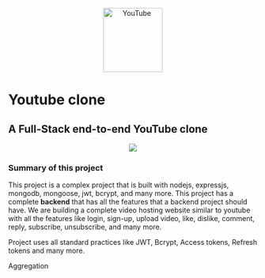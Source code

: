 <p align="center" href="https://www.youtube.com/@shehza-d"><img align="center" src="https://raw.githubusercontent.com/rahuldkjain/github-profile-readme-generator/master/src/images/icons/Social/youtube.svg" alt="YouTube" height="130" width="120" /></p>

# Youtube clone

## A Full-Stack end-to-end YouTube clone

<p align="center">
<img src="https://skillicons.dev/icons?i=ts,aws,express,mongodb,react,tailwind,redux" />
</p>

### Summary of this project

This project is a complex project that is built with nodejs, expressjs, mongodb, mongoose, jwt, bcrypt, and many more. This project has a complete **backend** that has all the features that a backend project should have. We are building a complete video hosting website similar to youtube with all the features like login, sign-up, upload video, like, dislike, comment, reply, subscribe, unsubscribe, and many more.

Project uses all standard practices like JWT, Bcrypt, Access tokens, Refresh tokens and many more.

Aggregation

